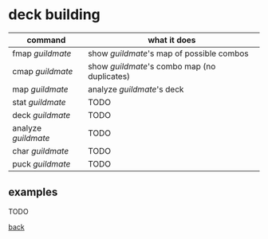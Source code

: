 # deck building

| command 				| what it does 									|
| -- | -- |
| fmap _guildmate_    	| show _guildmate_'s map of possible combos 	|
| cmap _guildmate_    	| show _guildmate_'s combo map (no duplicates)	|
| map _guildmate_     	| analyze _guildmate_'s deck 					|
| stat _guildmate_    	| TODO 											|
| deck _guildmate_    	| TODO 											|
| analyze _guildmate_ 	| TODO 											|
| char _guildmate_    	| TODO 											|
| puck _guildmate_    	| TODO 											|

## examples
TODO

[back](index)
<!--stackedit_data:
eyJoaXN0b3J5IjpbLTg2NzM4NzIyMywtMTYwNjY4ODQ5NSw0MD
cxMTc2NDMsLTEyMzU4MjYzMDRdfQ==
-->